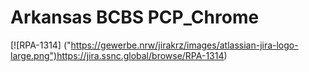 # Arkansas BCBS PCP_Chrome

[![RPA-1314] ("https://gewerbe.nrw/jirakrz/images/atlassian-jira-logo-large.png")https://jira.ssnc.global/browse/RPA-1314)

 
